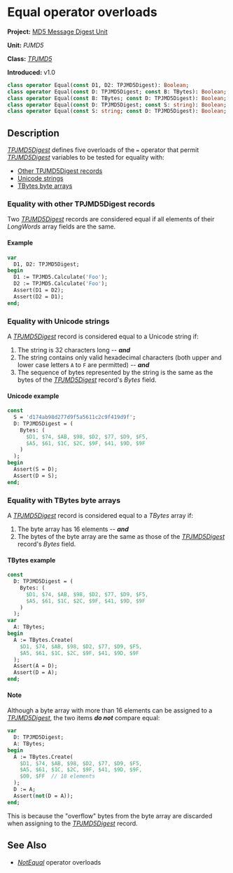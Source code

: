# Equal operator overloads

**Project:** [MD5 Message Digest Unit](../API.md)

**Unit:** _PJMD5_

**Class:** [_TPJMD5_](./TPJMD5.md)

**Introduced:** v1.0

```pascal
class operator Equal(const D1, D2: TPJMD5Digest): Boolean;
class operator Equal(const D: TPJMD5Digest; const B: TBytes): Boolean;
class operator Equal(const B: TBytes; const D: TPJMD5Digest): Boolean;
class operator Equal(const D: TPJMD5Digest; const S: string): Boolean;
class operator Equal(const S: string; const D: TPJMD5Digest): Boolean;
```

## Description

[_TPJMD5Digest_](./TPJMD5Digest.md) defines five overloads of the `=` operator that permit [_TPJMD5Digest_](./TPJMD5Digest.md) variables to be tested for equality with:

* [Other TPJMD5Digest records](#equality-with-other-tpjmd5digest-records)
* [Unicode strings](#equality-with-unicode-strings)
* [TBytes byte arrays](#equality-with-tbytes-byte-arrays)

### Equality with other TPJMD5Digest records

Two [_TPJMD5Digest_](./TPJMD5Digest.md) records are considered equal if all elements of their _LongWords_ array fields are the same.

#### Example

```pascal
var
  D1, D2: TPJMD5Digest;
begin
  D1 := TPJMD5.Calculate('Foo');
  D2 := TPJMD5.Calculate('Foo');
  Assert(D1 = D2);
  Assert(D2 = D1);
end;
```

### Equality with Unicode strings

A [_TPJMD5Digest_](./TPJMD5Digest.md) record is considered equal to a Unicode string if:

1. The string is 32 characters long -- ***and***
2. The string contains only valid hexadecimal characters (both upper and lower case letters `A` to `F` are permitted) -- ***and***
3. The sequence of bytes represented by the string is the same as the bytes of the [_TPJMD5Digest_](./TPJMD5Digest.md) record's _Bytes_ field.

#### Unicode example

```pascal
const
  S = 'd174ab98d277d9f5a5611c2c9f419d9f';
  D: TPJMD5Digest = (
    Bytes: (
      $D1, $74, $AB, $98, $D2, $77, $D9, $F5,
      $A5, $61, $1C, $2C, $9F, $41, $9D, $9F
    )
  );
begin
  Assert(S = D);
  Assert(D = S);
end;
```

### Equality with TBytes byte arrays

A [_TPJMD5Digest_](./TPJMD5Digest.md) record is considered equal to a _TBytes_ array if:

1. The byte array has 16 elements -- ***and***
2. The bytes of the byte array are the same as those of the [_TPJMD5Digest_](./TPJMD5Digest.md) record's _Bytes_ field.

#### TBytes example

```pascal
const
  D: TPJMD5Digest = (
    Bytes: (
      $D1, $74, $AB, $98, $D2, $77, $D9, $F5,
      $A5, $61, $1C, $2C, $9F, $41, $9D, $9F
    )
  );
var
  A: TBytes;
begin
  A := TBytes.Create(
    $D1, $74, $AB, $98, $D2, $77, $D9, $F5,
    $A5, $61, $1C, $2C, $9F, $41, $9D, $9F
  );
  Assert(A = D);
  Assert(D = A);
end;
```

#### Note

Although a byte array with more than 16 elements can be assigned to a [_TPJMD5Digest_](./TPJMD5Digest.md), the two items ***do not*** compare equal:

```pascal
var
  D: TPJMD5Digest;
  A: TBytes;
begin
  A := TBytes.Create(
    $D1, $74, $AB, $98, $D2, $77, $D9, $F5,
    $A5, $61, $1C, $2C, $9F, $41, $9D, $9F,
    $00, $FF  // 18 elements
  );
  D := A;
  Assert(not(D = A));
end;
```

This is because the "overflow" bytes from the byte array are discarded when assigning to the [_TPJMD5Digest_](./TPJMD5Digest.md) record.

## See Also

* [_NotEqual_](./TPJMD5Digest-NotEqual.md) operator overloads
